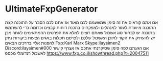 # UltimateFxpGenerator
אם אתם קוראים את זה סימן שמשעמם לכם מאוד אז אתם לכם הסבר על התוכנה קצת
התוכנה מיועדת לעזור למנהלים ולמפקחים בהכנת דוחות קבצים וכדומה
כדי להשתמש בתוכנה יש לבחור סוג אשכול שאתם רוצים למלא את הפרטים ההמתאימים 
לאחר מכן יש להעתיק את הקוד לתוכן האשכול שלכם ולפרסם
תקלות באגים הצעות ביקורות ניתן להפנות אליי בדרכים הבאים
Fxp:Karl Marx
Skype:ilaysimen2
Discord:ilaysimen#000
אם הגעתם לפה סימן שסיקרנתי אתכם אז אצרף קישור לאשכול רנדומלי מכספ
https://www.fxp.co.il/showthread.php?t=20047511
